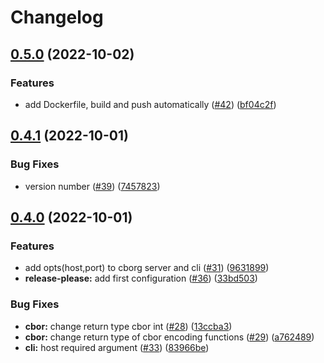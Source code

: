 # Changelog

## [0.5.0](https://github.com/CborgDB/cborg/compare/v0.4.1...v0.5.0) (2022-10-02)


### Features

* add Dockerfile, build and push automatically ([#42](https://github.com/CborgDB/cborg/issues/42)) ([bf04c2f](https://github.com/CborgDB/cborg/commit/bf04c2f287ce569b31cded69e56b9a06f0ac5fc3))

## [0.4.1](https://github.com/CborgDB/cborg/compare/v0.4.0...v0.4.1) (2022-10-01)


### Bug Fixes

* version number ([#39](https://github.com/CborgDB/cborg/issues/39)) ([7457823](https://github.com/CborgDB/cborg/commit/745782345c810d04b2a6bb5f3a4fbc52a5427901))

## [0.4.0](https://github.com/CborgDB/cborg/compare/v0.3.0...v0.4.0) (2022-10-01)


### Features

* add opts(host,port) to cborg server and cli ([#31](https://github.com/CborgDB/cborg/issues/31)) ([9631899](https://github.com/CborgDB/cborg/commit/96318990460efc3c18ded547163c90abf92a9ea1))
* **release-please:** add first configuration ([#36](https://github.com/CborgDB/cborg/issues/36)) ([33bd503](https://github.com/CborgDB/cborg/commit/33bd503f0f6b83f603f221ea7dddc419b9e4fafc))


### Bug Fixes

* **cbor:** change return type cbor int ([#28](https://github.com/CborgDB/cborg/issues/28)) ([13ccba3](https://github.com/CborgDB/cborg/commit/13ccba35465ac161e1ee53127f08fac12ff1a6ba))
* **cbor:** change return type of cbor encoding functions ([#29](https://github.com/CborgDB/cborg/issues/29)) ([a762489](https://github.com/CborgDB/cborg/commit/a7624891409955a1ed7453f1a73d3669a9700f31))
* **cli:** host required argument ([#33](https://github.com/CborgDB/cborg/issues/33)) ([83966be](https://github.com/CborgDB/cborg/commit/83966be46d164835c15704f1a2316f104aa0a6be))
